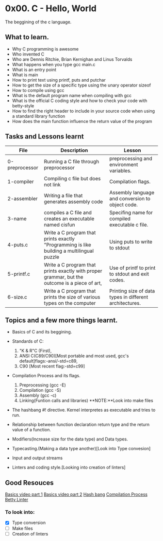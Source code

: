 # 0x00. C - Hello, World
The beggining of the c language.

## What to learn.
- Why C programming is awesome
- Who invented C
- Who are Dennis Ritchie, Brian Kernighan and Linus Torvalds
- What happens when you type gcc main.c
- What is an entry point
- What is main
- How to print text using printf, puts and putchar
- How to get the size of a specific type using the unary operator sizeof
- How to compile using gcc
- What is the default program name when compiling with gcc
- What is the official C coding style and how to check your code with betty-style
- How to find the right header to include in your source code when using a standard library function
- How does the main function influence the return value of the program

## Tasks and Lessons learnt

| File | Description | Lesson |
|------|-------------|--------|
| 0-preprocessor | Running a C file through preprocessor | preprocessing and environment variables. |
| 1-compiler | Compiling c file but does not link | Compilation flags. |
| 2-assembler | Writing a file that generates assembly code| Assembly language and conversion to object code. |
| 3-name | compiles a C file and creates an executable named cisfun | Specifing name for compiled executable c file. |
| 4-puts.c |Write a C program that prints exactly "Programming is like building a multilingual puzzle| Using puts to write to stdout |
| 5-printf.c | Write a C program that prints exactly with proper grammar, but the outcome is a piece of art, | Use of printf to print to stdout and exit codes. |
| 6-size.c | Write a C program that prints the size of various types on the computer | Printing size of data types in different architectures. |

## Topics and a few more things learnt.
- Basics of C and its beggining. 
- Standards of C: 
	1. "K & R"C (First), 
	2. ANSI C(C89/C90)[Most portable and most used, gcc's default]flags:-ansi/-std=c89, 
	3. C90 [Most recent flag:-std=c99]

- Compilation Process and its flags.
	1. Preprocessing (gcc -E)
	2. Compilation (gcc -S)
	3. Assembly (gcc -c)
	4. Linking(Funtion calls and libraries)
**NOTE:**Look into make files
- The hashbang #! directive. Kernel interpretes as executable and tries to run.
- Relationship between function declaration return type and the return value of a function.
- Modifiers(Increase size for the data type) and Data types.
- Typecasting.(Making a data type another)[Look into Type convesion]
- Input and output streams
- Linters and coding style.[Looking into creation of linters]

## Good Resouces
[Basics video part 1](https://youtu.be/rk2fK2IIiiQ?si=wtq5QE8Vuh-MrhjN)
[Basics video part 2](https://youtu.be/FwpP_MsZWnU?si=DRFIunuW7LucFLYN)
[Hash bang](https://twitter.com/unix_byte/status/1024147947393495040)
[Compilation Process](https://youtu.be/VDslRumKvRA?si=Jjrcdaz0ybxVEgDI)
[Betty Linter](https://github.com/alx-tools/Betty/wiki)

### To look into:
- [x] Type conversion
- [ ] Make files
- [ ] Creation of linters
